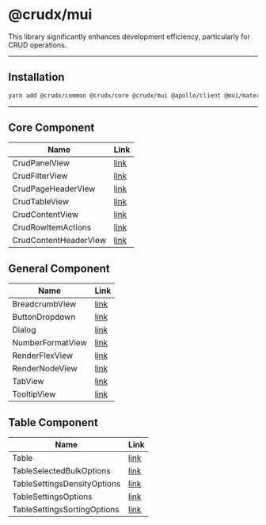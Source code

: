 # @crudx/mui

This library significantly enhances development efficiency, particularly for CRUD operations.

---

## Installation

```bash
yarn add @crudx/common @crudx/core @crudx/mui @apollo/client @mui/material @mui/icons-material axios classnames currency-symbol-map dayjs lodash next numeral react react-dom react-hot-toast
```

---

## Core Component

| Name                  | Link                                                |
| --------------------- | --------------------------------------------------- |
| CrudPanelView         | [link](./src/views/CrudPanelView/README.md)         |
| CrudFilterView        | [link](./src/views/CrudFilterView/README.md)        |
| CrudPageHeaderView    | [link](./src/views/CrudPageHeaderView/README.md)    |
| CrudTableView         | [link](./src/views/CrudTableView/README.md)         |
| CrudContentView       | [link](./src/views/CrudContentView/README.md)       |
| CrudRowItemActions    | [link](./src/views/CrudRowItemActions/README.md)    |
| CrudContentHeaderView | [link](./src/views/CrudContentHeaderView/README.md) |

## General Component

| Name             | Link                                                |
| ---------------- | --------------------------------------------------- |
| BreadcrumbView   | [link](./src/components/BreadcrumbView/README.md)   |
| ButtonDropdown   | [link](./src/components/ButtonDropdown/README.md)   |
| Dialog           | [link](./src/components/Dialog/README.md)           |
| NumberFormatView | [link](./src/components/NumberFormatView/README.md) |
| RenderFlexView   | [link](./src/components/RenderFlexView/README.md)   |
| RenderNodeView   | [link](./src/components/RenderNodeView/README.md)   |
| TabView          | [link](./src/components/TabView/README.md)          |
| TooltipView      | [link](./src/components/TooltipView/README.md)      |

## Table Component

| Name                        | Link                                                           |
| --------------------------- | -------------------------------------------------------------- |
| Table                       | [link](./src/components/Table/README.md)                       |
| TableSelectedBulkOptions    | [link](./src/components/TableSelectedBulkOptions/README.md)    |
| TableSettingsDensityOptions | [link](./src/components/TableSettingsDensityOptions/README.md) |
| TableSettingsOptions        | [link](./src/components/TableSettingsOptions/README.md)        |
| TableSettingsSortingOptions | [link](./src/components/TableSettingsSortingOptions/README.md) |
